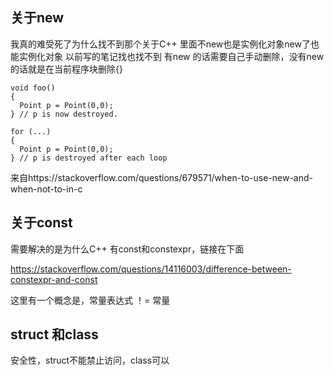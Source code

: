 ## 关于new
我真的难受死了为什么找不到那个关于C++ 里面不new也是实例化对象new了也能实例化对象
以前写的笔记找也找不到
有new 的话需要自己手动删除，没有new的话就是在当前程序块删除{}

```
void foo()
{
  Point p = Point(0,0);
} // p is now destroyed.

for (...)
{
  Point p = Point(0,0);
} // p is destroyed after each loop
```
来自https://stackoverflow.com/questions/679571/when-to-use-new-and-when-not-to-in-c

## 关于const
需要解决的是为什么C++ 有const和constexpr，链接在下面

https://stackoverflow.com/questions/14116003/difference-between-constexpr-and-const

这里有一个概念是，常量表达式 ！= 常量

## struct 和class
安全性，struct不能禁止访问，class可以


